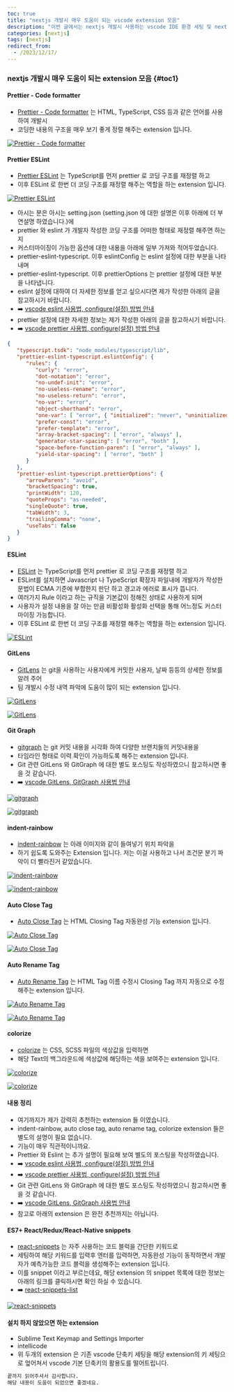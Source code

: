 ```yaml
---
toc: true
title: "nextjs 개발시 매우 도움이 되는 vscode extension 모음"
description: "이번 글에서는 nextjs 개발시 사용하는 vscode IDE 환경 세팅 및 nextjs 개발시 매우 도움이되는 extension들에 대한 내용을 정리하였습니다."
categories: [nextjs]
tags: [nextjs]
redirect_from:
  - /2023/12/17/
---
```


### nextjs 개발시 매우 도움이 되는 extension 모음 {#toc1}

#### Prettier - Code formatter

- [Prettier - Code formatter](https://marketplace.visualstudio.com/items?itemName=esbenp.prettier-vscode) 는 HTML, TypeScript, CSS 등과 같은 언어를 사용하여 개발시
- 코딩한 내용의 구조을 매우 보기 좋게 정렬 해주는 extension 입니다.

[![Prettier - Code formatter](/assets/images/screen/prettier_code_formatter.png)](https://marketplace.visualstudio.com/items?itemName=esbenp.prettier-vscode)

#### Prettier ESLint

- [Prettier ESLint](https://marketplace.visualstudio.com/items?itemName=hb432.prettier-eslint-typescript) 는 TypeScript를 먼저 prettier 로 코딩 구조를 재정렬 하고
- 이후 ESLint 로 한번 더 코딩 구조를 재정렬 해주는 역할을 하는 extension 입니다.

[![Prettier ESLint](/assets/images/screen/prettier_eslint.png)](https://marketplace.visualstudio.com/items?itemName=hb432.prettier-eslint-typescript)

- 아시는 분은 아시는 setting.json (setting.json 에 대한 설명은 이후 아래에 더 부연설명 하였습니다.)에
- prettier 와 eslint 가 개발자 작성한 코딩 구조를 어떠한 형태로 재정렬 해주면 하는지
- 커스터마이징이 가능한 옵션에 대한 내용을 아래에 일부 가져와 적어두었습니다.
- prettier-eslint-typescript. 이후 eslintConfig 는 eslint 설정에 대한 부분을 나타내며
- prettier-eslint-typescript. 이후 prettierOptions 는 prettier 설정에 대한 부분을 나타냅니다.
- eslint 설정에 대하여 더 자세한 정보를 얻고 싶으시다면 제가 작성한 아래의 글을 참고하시기 바랍니다.
- :arrow_right: [vscode eslint 사용법, configure(설정) 방법 안내](/nextjs/eslint-Tutorial-01-KR)
- prettier 설정에 대한 자세한 정보는 제가 작성한 아래의 글을 참고하시기 바랍니다.
- :arrow_right: [vscode prettier 사용법, configure(설정) 방법 안내](/nextjs/prettier-Tutorial-01-KR)

```json
{
   "typescript.tsdk": "node_modules/typescript/lib",
   "prettier-eslint-typescript.eslintConfig": {
      "rules": {
         "curly": "error",
         "dot-notation": "error",
         "no-undef-init": "error",
         "no-useless-rename": "error",
         "no-useless-return": "error",
         "no-var": "error",
         "object-shorthand": "error",
         "one-var": [ "error", { "initialized": "never", "uninitialized": "always" } ],
         "prefer-const": "error",
         "prefer-template": "error",
         "array-bracket-spacing": [ "error", "always" ],
         "generator-star-spacing": [ "error", "both" ],
         "space-before-function-paren": [ "error", "always" ],
         "yield-star-spacing": [ "error", "both" ]
      }
   },
   "prettier-eslint-typescript.prettierOptions": {
      "arrowParens": "avoid",
      "bracketSpacing": true,
      "printWidth": 120,
      "quoteProps": "as-needed",
      "singleQuote": true,
      "tabWidth": 3,
      "trailingComma": "none",
      "useTabs": false
   }
}
```

#### ESLint

- [ESLint](https://marketplace.visualstudio.com/items?itemName=dbaeumer.vscode-eslint) 는 TypeScript를 먼저 prettier 로 코딩 구조를 재정렬 하고
- ESLint를 설치하면 Javascript 나 TypeScript 확장자 파일내에 개발자가 작성한 문법이 ECMA 기준에 부합한지 판단 하고 경고과 에러로 표시가 뜹니다.
- 여러가지 Rule 이라고 하는 규직을 기본값이 정해진 상태로 사용하게 되며
- 사용자가 설정 내용을 잘 아는 만큼 비활성화 활성화 선택을 통해 어느정도 커스터마이징 가능합니다.
- 이후 ESLint 로 한번 더 코딩 구조를 재정렬 해주는 역할을 하는 extension 입니다.

[![ESLint](/assets/images/screen/eslint.png)](https://marketplace.visualstudio.com/items?itemName=dbaeumer.vscode-eslint)

<script async src="https://pagead2.googlesyndication.com/pagead/js/adsbygoogle.js?client=ca-pub-5746287019974907"
     crossorigin="anonymous"></script>
<!-- 수평형 광고 -->
<ins class="adsbygoogle"
     style="display:block"
     data-ad-client="ca-pub-5746287019974907"
     data-ad-slot="8862563347"
     data-ad-format="auto"
     data-full-width-responsive="true"></ins>
<script>
     (adsbygoogle = window.adsbygoogle || []).push({});
</script>

#### GitLens

- [GitLens](https://marketplace.visualstudio.com/items?itemName=eamodio.gitlens) 는 git을 사용하는 사용자에게 커밋한 사용자, 날짜 등등의 상세한 정보를 알려 주어
- 팀 개발시 수정 내역 파악에 도움이 많이 되는 extension 입니다.

[![GitLens](/assets/images/screen/GitLens.png)](https://marketplace.visualstudio.com/items?itemName=eamodio.gitlens)

[![GitLens](https://raw.githubusercontent.com/gitkraken/vscode-gitlens/main/images/docs/hovers-current-line.png)](https://marketplace.visualstudio.com/items?itemName=eamodio.gitlens)

#### Git Graph

- [gitgraph](https://marketplace.visualstudio.com/items?itemName=mhutchie.git-graph) 는 git 커밋 내용을 시각화 하여 다양한 브랜치들의 커밋내용을
- 타임라인 형태로 이력 확인이 가능하도록 해주는 extension 입니다.
- Git 관련 GitLens 와 GitGraph 에 대한 별도 포스팅도 작성하였으니 참고하시면 좋을 것 같습니다.
- :arrow_right: [vscode GitLens, GitGraph 사용법 안내](https://marindie.github.io/nextjs/2023-12-19-vscode-git-usage-01-KR)

[![gitgraph](/assets/images/screen/gitgraph.png)](https://marketplace.visualstudio.com/items?itemName=mhutchie.git-graph)

[![gitgraph](https://github.com/mhutchie/vscode-git-graph/raw/master/resources/demo.gif)](https://marketplace.visualstudio.com/items?itemName=mhutchie.git-graph)

<script async src="https://pagead2.googlesyndication.com/pagead/js/adsbygoogle.js?client=ca-pub-5746287019974907"
     crossorigin="anonymous"></script>
<!-- 수평형 광고 -->
<ins class="adsbygoogle"
     style="display:block"
     data-ad-client="ca-pub-5746287019974907"
     data-ad-slot="8862563347"
     data-ad-format="auto"
     data-full-width-responsive="true"></ins>
<script>
     (adsbygoogle = window.adsbygoogle || []).push({});
</script>

#### indent-rainbow

- [indent-rainbow](https://marketplace.visualstudio.com/items?itemName=oderwat.indent-rainbow) 는 아래 이미지와 같이 들여넣기 위치 파악을
- 하기 쉽도록 도와주는 Extension 입니다. 저는 이걸 사용하고 나서 조건문 분기 파악이 더 빨라진거 같았습니다.
  
[![indent-rainbow](/assets/images/screen/indent-rainbow.png)](https://marketplace.visualstudio.com/items?itemName=oderwat.indent-rainbow)

[![indent-rainbow](https://raw.githubusercontent.com/oderwat/vscode-indent-rainbow/master/assets/example.png)](https://marketplace.visualstudio.com/items?itemName=oderwat.indent-rainbow)

#### Auto Close Tag

- [Auto Close Tag](https://marketplace.visualstudio.com/items?itemName=formulahendry.auto-rename-tag) 는 HTML Closing Tag 자동완성 기능 extension 입니다.

[![Auto Close Tag](/assets/images/screen/auto_close_tag.png)](https://marketplace.visualstudio.com/items?itemName=formulahendry.auto-rename-tag)

[![Auto Close Tag](https://github.com/formulahendry/vscode-auto-close-tag/raw/HEAD/images/usage.gif)](https://marketplace.visualstudio.com/items?itemName=formulahendry.auto-rename-tag)

#### Auto Rename Tag

- [Auto Rename Tag](https://marketplace.visualstudio.com/items?itemName=formulahendry.auto-close-tag) 는 HTML Tag 이름 수정시 Closing Tag 까지 자동으로 수정해주는 extension 입니다.

[![Auto Rename Tag](/assets/images/screen/auto_rename_tag.png)](https://marketplace.visualstudio.com/items?itemName=formulahendry.auto-close-tag)

[![Auto Rename Tag](https://github.com/formulahendry/vscode-auto-rename-tag/raw/HEAD/images/usage.gif)](https://marketplace.visualstudio.com/items?itemName=formulahendry.auto-close-tag)

#### colorize

- [colorize](https://marketplace.visualstudio.com/items?itemName=kamikillerto.vscode-colorize) 는 CSS, SCSS 파일의 색상값을 입력하면
- 해당 Text의 백그라운드에 색상값에 해당하는 색을 보여주는 extension 입니다.

[![colorize](/assets/images/screen/colorize.png)](https://marketplace.visualstudio.com/items?itemName=kamikillerto.vscode-colorize)

[![colorize](https://github.com/formulahendry/vscode-auto-rename-tag/raw/HEAD/images/usage.gif)](https://marketplace.visualstudio.com/items?itemName=kamikillerto.vscode-colorize)

#### 내용 정리

- 여기까지가 제가 강력히 추천하는 extension 들 이였습니다.
- indent-rainbow, auto close tag, auto rename tag, colorize extension 들은 별도의 설명이 필요 없습니다.
- 기능이 매우 직관적이니까요.
- Prettier 와 Eslint 는 추가 설명이 필요해 보여 별도의 포스팅을 작성하였습니다.
- :arrow_right: [vscode eslint 사용법, configure(설정) 방법 안내](/nextjs/eslint-Tutorial-01-KR)
- :arrow_right: [vscode prettier 사용법, configure(설정) 방법 안내](/nextjs/prettier-Tutorial-01-KR)
- Git 관련 GitLens 와 GitGraph 에 대한 별도 포스팅도 작성하였으니 참고하시면 좋을 것 같습니다.
- :arrow_right: [vscode GitLens, GitGraph 사용법 안내](/nextjs/gitlens-gitgraph-usage-01-KR)
- 참고로 아래의 extension 은 완전 추천까지는 아닙니다.

#### ES7+ React/Redux/React-Native snippets

- [react-snippets](https://marketplace.visualstudio.com/items?itemName=dsznajder.es7-react-js-snippets) 는 자주 사용하는 코드 블럭을 간단한 키워드로
- 세팅하여 해당 키워드를 입력후 엔터를 입력하면, 자동완성 기능이 동작하면서 개발자가 예측가능한 코드 블럭을 생성해주는 extension 입니다.
- 이를 snippet 이라고 부르는데요, 해당 extension 의 snippet 목록에 대한 정보는 아래의 링크를 클릭하시면 확인 하실 수 있습니다.
- :arrow_right: [react-snippets-list](https://github.com/r5n-dev/vscode-react-javascript-snippets/blob/HEAD/docs/Snippets.md)

[![react-snippets](/assets/images/screen/react-snippets.png)](https://marketplace.visualstudio.com/items?itemName=dsznajder.es7-react-js-snippets)

#### 설치 하지 않았으면 하는 extension

- Sublime Text Keymap and Settings Importer
- intellicode
- 위 두개의 extension 은 기존 vscode 단축키 세팅을 해당 extension의 키 세팅으로 엎어쳐서 vscode 기본 단축키의 활용도를 떨어트립니다.

```md
끝까지 읽어주셔서 감사합니다.
해당 내용이 도움이 되었으면 좋겠네요.
``````

[^1]: This is a footnote.

[kramdown]: https://kramdown.gettalong.org/
[My Blog]: https://marindie.github.io
